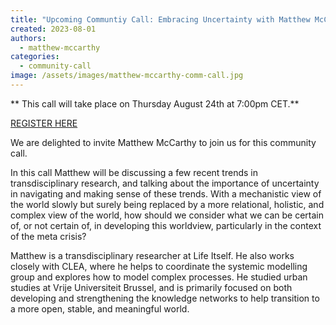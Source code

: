 ```yaml
---
title: "Upcoming Communtiy Call: Embracing Uncertainty with Matthew McCarthy"
created: 2023-08-01
authors: 
  - matthew-mccarthy
categories: 
  - community-call
image: /assets/images/matthew-mccarthy-comm-call.jpg
---
```


** This call will take place on Thursday August 24th at 7:00pm CET.**

[REGISTER HERE]([https://us02web.zoom.us/meeting/register/tZcudeCvpj8qGNG1rkTSdFzwREEs2v-XgCet])

We are delighted to invite Matthew McCarthy to join us for this community call.

In this call Matthew will be discussing a few recent trends in transdisciplinary research, and talking about the importance of uncertainty in navigating and making sense of these trends. With a mechanistic view of the world slowly but surely being replaced by a more relational, holistic, and complex view of the world, how should we consider what we can be certain of, or not certain of, in developing this worldview, particularly in the context of the meta crisis?

Matthew is a transdisciplinary researcher at Life Itself. He also works closely with CLEA, where he helps to coordinate the systemic modelling group and explores how to model complex processes. He studied urban studies at Vrije Universiteit Brussel, and is primarily focused on both developing and strengthening the knowledge networks to help transition to a more open, stable, and meaningful world.
